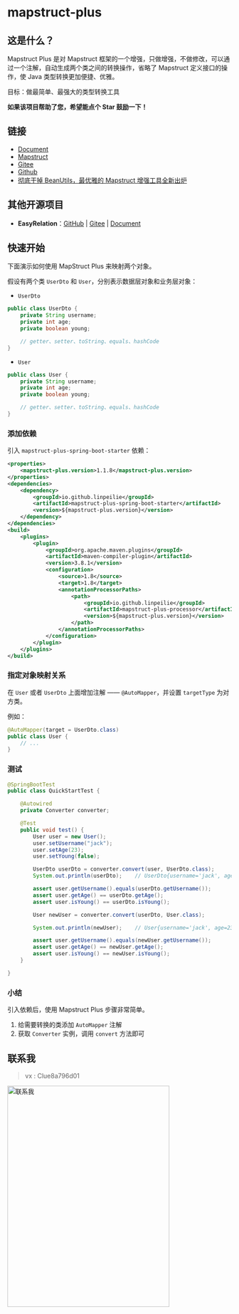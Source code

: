 # mapstruct-plus

## 这是什么？

Mapstruct Plus 是对 Mapstruct 框架的一个增强，只做增强，不做修改，可以通过一个注解，自动生成两个类之间的转换操作，省略了 Mapstruct 定义接口的操作，使 Java 类型转换更加便捷、优雅。

目标：做最简单、最强大的类型转换工具

**如果该项目帮助了您，希望能点个 Star 鼓励一下！**

## 链接

- [Document](https://mapstruct.plus)
- [Mapstruct](https://mapstruct.org)
- [Gitee](https://gitee.com/linpeilie/mapstruct-plus)
- [Github](https://github.com/linpeilie/mapstruct-plus)
- [彻底干掉 BeanUtils，最优雅的 Mapstruct 增强工具全新出炉](https://juejin.cn/post/7204307381688909882)

## 其他开源项目

- **EasyRelation**：[GitHub](https://github.com/linpeilie/easy-relation) | [Gitee](https://gitee.com/easii/easy-relation) | [Document](https://easy-relation.easii.cn)

## 快速开始

下面演示如何使用 MapStruct Plus 来映射两个对象。

假设有两个类 `UserDto` 和 `User`，分别表示数据层对象和业务层对象：

- `UserDto`

```java
public class UserDto {
    private String username;
    private int age;
    private boolean young;

    // getter、setter、toString、equals、hashCode
}
```

- `User`

```java
public class User {
    private String username;
    private int age;
    private boolean young;

    // getter、setter、toString、equals、hashCode
}
```

### 添加依赖

引入 `mapstruct-plus-spring-boot-starter` 依赖：

```xml
<properties>
    <mapstruct-plus.version>1.1.8</mapstruct-plus.version>
</properties>
<dependencies>
    <dependency>
        <groupId>io.github.linpeilie</groupId>
        <artifactId>mapstruct-plus-spring-boot-starter</artifactId>
        <version>${mapstruct-plus.version}</version>
    </dependency>
</dependencies>
<build>
    <plugins>
        <plugin>
            <groupId>org.apache.maven.plugins</groupId>
            <artifactId>maven-compiler-plugin</artifactId>
            <version>3.8.1</version>
            <configuration>
                <source>1.8</source>
                <target>1.8</target>
                <annotationProcessorPaths>
                    <path>
                        <groupId>io.github.linpeilie</groupId>
                        <artifactId>mapstruct-plus-processor</artifactId>
                        <version>${mapstruct-plus.version}</version>
                    </path>
                </annotationProcessorPaths>
            </configuration>
        </plugin>
    </plugins>
</build>
```

### 指定对象映射关系

在 `User` 或者 `UserDto` 上面增加注解 —— `@AutoMapper`，并设置 `targetType` 为对方类。

例如：

```java
@AutoMapper(target = UserDto.class)
public class User {
    // ...
}
```

### 测试

```java
@SpringBootTest
public class QuickStartTest {

    @Autowired
    private Converter converter;

    @Test
    public void test() {
        User user = new User();
        user.setUsername("jack");
        user.setAge(23);
        user.setYoung(false);

        UserDto userDto = converter.convert(user, UserDto.class);
        System.out.println(userDto);    // UserDto{username='jack', age=23, young=false}

        assert user.getUsername().equals(userDto.getUsername());
        assert user.getAge() == userDto.getAge();
        assert user.isYoung() == userDto.isYoung();

        User newUser = converter.convert(userDto, User.class);

        System.out.println(newUser);    // User{username='jack', age=23, young=false}

        assert user.getUsername().equals(newUser.getUsername());
        assert user.getAge() == newUser.getAge();
        assert user.isYoung() == newUser.isYoung();
    }

}
```

### 小结

引入依赖后，使用 Mapstruct Plus 步骤非常简单。

1. 给需要转换的类添加 `AutoMapper` 注解
2. 获取 `Converter` 实例，调用 `convert` 方法即可

## 联系我

> vx : Clue8a796d01

<img src="https://raw.githubusercontent.com/linpeilie/mapstruct-plus/main/assets/contact-me.jpeg" alt="联系我" width="364" height="497" />
